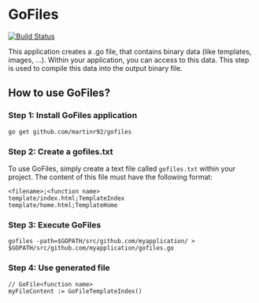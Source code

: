 # GoFiles
[![Build Status](https://travis-ci.org/martinr92/gofiles.svg?branch=master)](https://travis-ci.org/martinr92/gofiles)

This application creates a .go file, that contains binary data (like templates, images, ...).
Within your application, you can access to this data. This step is used to compile this data into the output binary file.

## How to use GoFiles?
### Step 1: Install GoFiles application
```
go get github.com/martinr92/gofiles
```

### Step 2: Create a gofiles.txt
To use GoFiles, simply create a text file called ```gofiles.txt``` within your project.
The content of this file must have the following format:
```
<filename>;<function name>
template/index.html;TemplateIndex
template/home.html;TemplateHome
```

### Step 3: Execute GoFiles
```
gofiles -path=$GOPATH/src/github.com/myapplication/ > $GOPATH/src/github.com/myapplication/gofiles.go
```

### Step 4: Use generated file
```
// GoFile<function name>
myFileContent := GoFileTemplateIndex()
```
